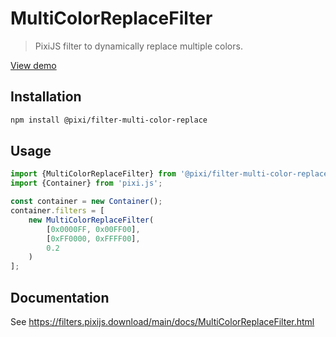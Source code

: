 # MultiColorReplaceFilter

> PixiJS filter to dynamically replace multiple colors.

[View demo](https://filters.pixijs.download/main/examples/index.html?enabled=MultiColorReplaceFilter)

## Installation

```bash
npm install @pixi/filter-multi-color-replace
```

## Usage

```js
import {MultiColorReplaceFilter} from '@pixi/filter-multi-color-replace';
import {Container} from 'pixi.js';

const container = new Container();
container.filters = [
    new MultiColorReplaceFilter(
        [0x0000FF, 0x00FF00],
        [0xFF0000, 0xFFFF00],
        0.2
    )
];
```

## Documentation

See https://filters.pixijs.download/main/docs/MultiColorReplaceFilter.html